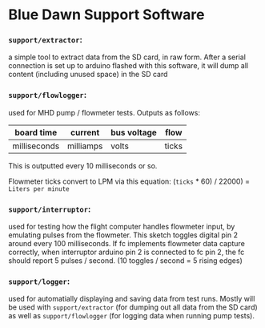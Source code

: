 # Blue Dawn Support Software

### `support/extractor`:

a simple tool to extract data from the SD card, in raw form. After a serial connection is set up to arduino flashed with this software, it will dump all content (including unused space) in the SD card

### `support/flowlogger`:

used for MHD pump / flowmeter tests. Outputs as follows:

board time | current | bus voltage | flow
--- | --- | --- | --- 
milliseconds | milliamps | volts | ticks

This is outputted every 10 milliseconds or so.

Flowmeter ticks convert to LPM via this equation: (`ticks` * 60) / 22000) = `Liters per minute`

### `support/interruptor`:

used for testing how the flight computer handles flowmeter input, by emulating pulses from the flowmeter. This sketch toggles digital pin 2 around every 100 milliseconds.
If fc implements flowmeter data capture correctly, when interruptor arduino pin 2 is connected to fc pin 2, the fc should report 5 pulses / second. (10 toggles / second = 5 rising edges)

### `support/logger`:

used for automatially displaying and saving data from test runs. Mostly will be used with `support/extractor` (for dumping out all data from the SD card) as well as `support/flowlogger` (for logging data when running pump tests).
